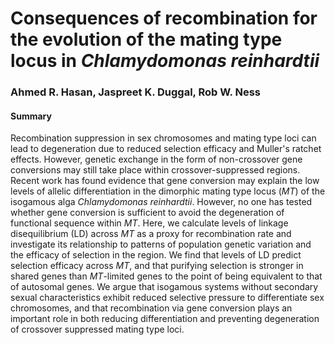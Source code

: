 # Consequences of recombination for the evolution of the mating type locus in _Chlamydomonas reinhardtii_

### Ahmed R. Hasan, Jaspreet K. Duggal, Rob W. Ness

#### Summary

Recombination suppression in sex chromosomes and mating type loci can lead to degeneration due to reduced selection efficacy and Muller's ratchet effects. However, genetic exchange in the form of non-crossover gene conversions may still take place within crossover-suppressed regions. Recent work has found evidence that gene conversion may explain the low levels of allelic differentiation in the dimorphic mating type locus (_MT_) of the isogamous alga _Chlamydomonas reinhardtii_. However, no one has tested whether gene conversion is sufficient to avoid the degeneration of functional sequence within _MT_. Here, we calculate levels of linkage disequilibrium (LD) across _MT_ as a proxy for recombination rate and investigate its relationship to patterns of population genetic variation and the efficacy of selection in the region. We find that levels of LD predict selection efficacy across _MT_, and that purifying selection is stronger in shared genes than _MT_-limited genes to the point of being equivalent to that of autosomal genes. We argue that isogamous systems without secondary sexual characteristics exhibit reduced selective pressure to differentiate sex chromosomes, and that recombination via gene conversion plays an important role in both reducing differentiation and preventing degeneration of crossover suppressed mating type loci.
